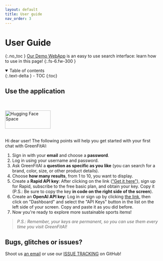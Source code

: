 ```yaml
---
layout: default
title: User guide
nav_order: 3
---
```


# User Guide
{:.no_toc }
[Our Demo WebApp](https://huggingface.co/spaces/greenfit-ai/greenfit-ai) is an easy to use search interface: learn how to use in this page!
{:.fs-6.fw-300 }

<details open markdown="block">
  <summary>
    Table of contents
  </summary>
  {:.text-delta }
- TOC
{:toc}
</details>

## Use the application

<br>
<br>
<div>
  <a href="https://huggingface.co/spaces/greenfit-ai/greenfit-ai"><img src="../../assets/images/hugging_button.png" alt="Hugging Face Space" align="center" width=150 height=60></a>
  <br>
  <br>
</div>

Hi dear user! The following points will help you get started with your first chat with GreenFitAI:

1. Sign in with your **email** and choose a **password**.
2. Log in using your username and password.
3. Ask GreenFitAI a **question as specific as you like** (you can search for a brand, color, size, or other product details).
4. Choose **how many results**, from 1 to 10, you want to display.
5. Create a **Rapid API key**: After clicking on the link (["Get it here"](https://rapidapi.com/letscrape-6bRBa3QguO5/api/real-time-product-search)), sign up for Rapid, subscribe to the free basic plan, and obtain your key. Copy it (P.S.: Be sure to copy the key **in code on the right side of the screen**).
6. Create an **OpenAI API key**: Log in or sign up by clicking [the link](https://platform.openai.com/docs/quickstart#create-and-export-an-api-key), then click on "Dashboard" and select the "API Keys" button in the list on the left side of your screen. Copy and paste it as you did before.
7. Now you're ready to explore more sustainable sports items!

> _P.S.: Remember, your keys are permanent, so you can use them every time you visit GreenFitAI!_

## Bugs, glitches or issues?

Shoot us [an email](mailto:GreenFitAI.team@gmail.com) or use our [ISSUE TRACKING](https://github.com/greenfit-ai/greenfit-ai/issues) on GitHub!
